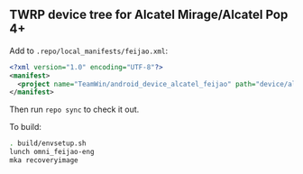 ## TWRP device tree for Alcatel Mirage/Alcatel Pop 4+

Add to `.repo/local_manifests/feijao.xml`:

```xml
<?xml version="1.0" encoding="UTF-8"?>
<manifest>
  <project name="TeamWin/android_device_alcatel_feijao" path="device/alcatel/feijao" remote="github" revision="android-6.0" />
</manifest>
```

Then run `repo sync` to check it out.

To build:

```sh
. build/envsetup.sh
lunch omni_feijao-eng
mka recoveryimage
```